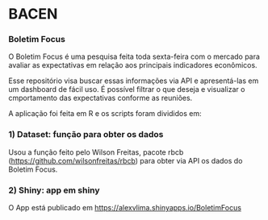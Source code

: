 # BACEN

### Boletim Focus

O Boletim Focus é uma pesquisa feita toda sexta-feira com o mercado para avaliar as expectativas em relação aos principais indicadores econômicos. 

Esse repositório visa buscar essas informações via API e apresentá-las em um dashboard de fácil uso. É possível filtrar o que deseja e visualizar o cmportamento das expectativas conforme as reuniões. 

A aplicação foi feita em R e os scripts foram divididos em:

### 1) Dataset: função para obter os dados

Usou a função feito pelo Wilson Freitas, pacote rbcb (https://github.com/wilsonfreitas/rbcb) para obter via API os dados do Boletim Focus. 

### 2) Shiny: app em shiny

O App está publicado em https://alexvlima.shinyapps.io/BoletimFocus
